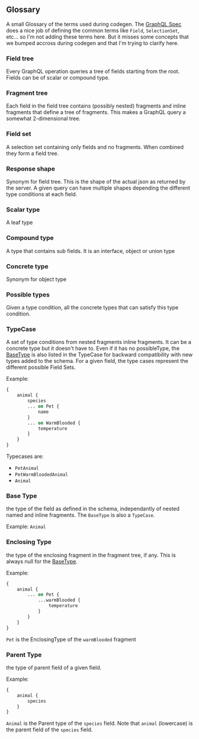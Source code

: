 ## Glossary

A small Glossary of the terms used during codegen. The [GraphQL Spec](https://spec.graphql.org/draft/) does a nice job of defining the common terms like `Field`, `SelectionSet`, etc... so I'm not adding these terms here. But it misses some concepts that we bumped accross during codegen and that I'm trying to clarify here.

### Field tree

Every GraphQL operation queries a tree of fields starting from the root. Fields can be of scalar or compound type. 

### Fragment tree

Each field in the field tree contains (possibly nested) fragments and inline fragments that define a tree of fragments. This makes a GraphQL query a somewhat 2-dimensional tree.

### Field set

A selection set containing only fields and no fragments. When combined they form a field tree.

### Response shape

Synonym for field tree. This is the shape of the actual json as returned by the server. A given query can have multiple shapes depending the different type conditions at each field.

### Scalar type

A leaf type

### Compound type

A type that contains sub fields. It is an interface, object or union type

### Concrete type

Synonym for object type

### Possible types

Given a type condition, all the concrete types that can satisfy this type condition.

### TypeCase
A set of type conditions from nested fragments inline fragments. It can be a concrete type but it doesn't have to. Even if it has no possibleType, the [BaseType](#BaseType) is also listed in the TypeCase for backward compatibility with new types added to the schema. For a given field, the type cases represent the different possible Field Sets.

Example:
```graphql
{
    animal {
        species
        ... on Pet {
            name
        }
        ... on WarmBlooded {
            temperature
        }
    }
}
```
Typecases are:
  * `PetAnimal`
  * `PetWarmBloodedAnimal`
  * `Animal`


### Base Type 

the type of the field as defined in the schema, independantly of nested named and inline fragments. The `BaseType` is also a `TypeCase`.  

Example: `Animal`

### Enclosing Type

the type of the enclosing fragment in the fragment tree, if any. This is always null for the [BaseType](#BaseType).

Example:
```graphql
{
    animal {
        ... on Pet {
            ...warmBlooded {
                temperature
            }
        }
    }
}
```
`Pet` is the EnclosingType of the `warmBlooded` fragment

### Parent Type

the type of parent field of a given field.

Example:
```graphql
{
    animal {
        species
    }
}
```
`Animal` is the Parent type of the `species` field. Note that `animal` (lowercase) is the parent field of the `species` field.
